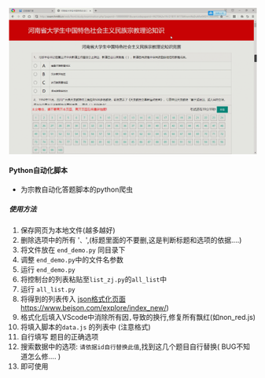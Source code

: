 ![GIF](GIF.gif)

#### Python自动化脚本

- 为宗教自动化答题脚本的python爬虫

##### 使用方法

1. 保存网页为本地文件(越多越好)
2. 删除选项中的所有 '`、`',(标题里面的不要删,这是判断标题和选项的依据....)
3. 将文件放在 `end_demo.py` 同目录下
4. 调整 `end_demo.py`中的文件名参数
5. 运行 `end_demo.py`
6. 将控制台的列表粘贴至`list_zj.py`的`all_list`中
7. 运行 `all_list.py`
8. 将得到的列表传入  [json格式化页面](https://www.bejson.com/explore/index_new/)https://www.bejson.com/explore/index_new/)
9. 格式化后填入VScode中消除所有因`,`导致的换行,修复所有飘红(如non_red.js)
10. 将填入脚本的`data.js` 的列表中 (注意格式)
11. 自行填写 题目的正确选项
11. 搜索数据中的选项: `请依据id自行替换此值`,找到这几个题目自行替换( BUG不知道怎么修.... )
12. 即可使用

